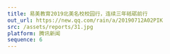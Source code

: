 ```yaml
---
title: 易美教育2019北美名校校园行，连续三年砥砺前行
out_url: https://new.qq.com/rain/a/20190712A02PIK
src: /assets/reports/31.jpg
platform: 腾讯新闻
sequence: 6
---
```

